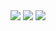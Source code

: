 <img src="https://i.ibb.co/G0HCQZg/home.jpg">
<img src="https://i.ibb.co/JnVVWCs/product.jpg">
<img src="https://i.ibb.co/vPXCY4W/contact.jpg">
